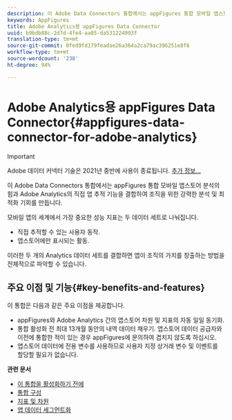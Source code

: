 ```yaml
---
description: 이 Adobe Data Connectors 통합에서는 appFigures 통합 모바일 앱스토어 분석의 힘과 Adobe Analytics의 직접 앱 추적 기능을 결합하여 조직을 위한 강력한 분석 및 최적화 기회를 만듭니다.
keywords: AppFigures
title: Adobe Analytics용 appFigures Data Connector
uuid: b9bdb88c-2d7d-4fe4-aa05-da531224993f
translation-type: tm+mt
source-git-commit: 0fed9fd179feadae26a364a2ca79ac396251e8f6
workflow-type: tm+mt
source-wordcount: '238'
ht-degree: 94%

---
```



# Adobe Analytics용 appFigures Data Connector{#appfigures-data-connector-for-adobe-analytics}

>[!IMPORTANT]
>
>Adobe 데이터 커넥터 기술은 2021년 중반에 사용이 종료됩니다. [추가 정보...](/help/import/data-connectors/data-connectors-eol.md)

이 Adobe Data Connectors 통합에서는 appFigures 통합 모바일 앱스토어 분석의 힘과 Adobe Analytics의 직접 앱 추적 기능을 결합하여 조직을 위한 강력한 분석 및 최적화 기회를 만듭니다.

모바일 앱의 세계에서 가장 중요한 성능 지표는 두 데이터 세트로 나눠집니다.

* 직접 추적할 수 있는 사용자 동작.
* 앱스토어에만 표시되는 활동.

이러한 두 개의 Analytics 데이터 세트를 결합하면 앱이 조직의 가치를 창출하는 방법을 전체적으로 파악할 수 있습니다.

## 주요 이점 및 기능{#key-benefits-and-features}

이 통합은 다음과 같은 주요 이점을 제공합니다.

* appFigures와 Adobe Analytics 간의 앱스토어 차원 및 지표의 자동 일일 동기화.
* 통합 활성화 전 최대 13개월 동안의 내역 데이터 채우기. 앱스토어 데이터 공급자와 이전에 통합한 적이 있는 경우 appFigures에 문의하여 겹치지 않도록 하십시오.
* 앱스토어 데이터에 전용 변수를 사용하므로 사용자 지정 상거래 변수 및 이벤트를 할당할 필요가 없습니다.

**관련 문서**

* [이 통합을 활성화하기 전에](appfigures-before-activation.md)
* [통합 구성](t-appfigures-integration.md)
* [지표 및 차원](appfigures-metrics.md)
* [앱 데이터 세그먼트화](appfigures-segment-filter.md)
